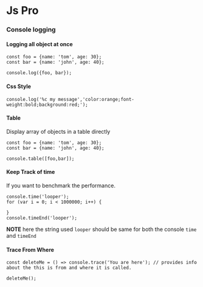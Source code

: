 # Js Pro

### Console logging

#### Logging all object at once

```
const foo = {name: 'tom', age: 30};
const bar = {name: 'john', age: 40};

console.log({foo, bar});
```

#### Css Style 

```
console.log('%c my message','color:orange;font-weight:bold;background:red;');
```

#### Table
Display array of objects in a table directly

```
const foo = {name: 'tom', age: 30};
const bar = {name: 'john', age: 40};

console.table([foo,bar]);

```


#### Keep Track of time
If you want to benchmark the performance.

```
console.time('looper');
for (var i = 0; i < 1000000; i++) {

}
console.timeEnd('looper');
```

**NOTE** here the string used `looper` should be same for both the console `time` and `timeEnd`


#### Trace From Where

```
const deleteMe = () => console.trace('You are here'); // provides info about the this is from and where it is called.

deleteMe();

```

